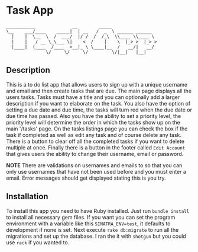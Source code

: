 
# Task App

```
___________              __        _____                 
\__    ___/____    _____|  | __   /  _  \ ______ ______  
  |    |  \__  \  /  ___/  |/ /  /  /_\  \\____ \\____ \
  |    |   / __ \_\___ \|    <  /    |    \  |_> >  |_> >
  |____|  (____  /____  >__|_ \ \____|__  /   __/|   __/
               \/     \/     \/         \/|__|   |__|    
```

## Description
  This is a to do list app that allows users to sign up with a unique username and email and then create tasks that are due.  The main page displays all the users tasks.  Tasks must have a title and you can optionally add a larger description if you want to elaborate on the task.  You also have the option of setting a due date and due time, the tasks will turn red when the due date or due time has passed.  Also you have the ability to set a priority level, the priority level will determine the order in which the tasks show up on the main '/tasks' page.  On the tasks listings page you can check the box if the task if completed as well as edit any task and of course delete any task.  There is a button to clear off all the completed tasks if you want to delete multiple at once.  Finally there is a button in the footer called `Edit Account` that gives users the ability to change their username, email or password.  

  **NOTE**
  There are validations on usernames and emails to so that you can only use usernames that have not been used before and you must enter a email.  Error messages should get displayed stating this is you try.


## Installation
  To install this app you need to have Ruby installed.  Just run `bundle install` to install all necessary gem files.  If you want you can set the program environment with a variable like this `SINATRA_ENV=test`, it defaults to development if none is set.  Next execute `rake db:migrate` to run all the migrations and set up the database.  I ran the it with `shotgun` but you could use `rack` if you wanted to.
